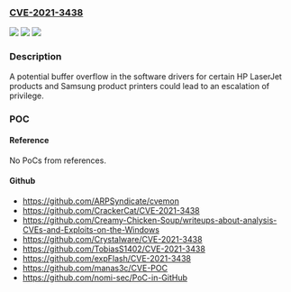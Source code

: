 ### [CVE-2021-3438](https://cve.mitre.org/cgi-bin/cvename.cgi?name=CVE-2021-3438)
![](https://img.shields.io/static/v1?label=Product&message=Certain%20HP%20LaserJet%20products%20and%20Samsung%20product%20printers%2C%20see%20Security%20Bulletin&color=blue)
![](https://img.shields.io/static/v1?label=Version&message=n%2Fa&color=blue)
![](https://img.shields.io/static/v1?label=Vulnerability&message=Escalation%20of%20privilege.&color=brighgreen)

### Description

A potential buffer overflow in the software drivers for certain HP LaserJet products and Samsung product printers could lead to an escalation of privilege.

### POC

#### Reference
No PoCs from references.

#### Github
- https://github.com/ARPSyndicate/cvemon
- https://github.com/CrackerCat/CVE-2021-3438
- https://github.com/Creamy-Chicken-Soup/writeups-about-analysis-CVEs-and-Exploits-on-the-Windows
- https://github.com/Crystalware/CVE-2021-3438
- https://github.com/TobiasS1402/CVE-2021-3438
- https://github.com/expFlash/CVE-2021-3438
- https://github.com/manas3c/CVE-POC
- https://github.com/nomi-sec/PoC-in-GitHub

